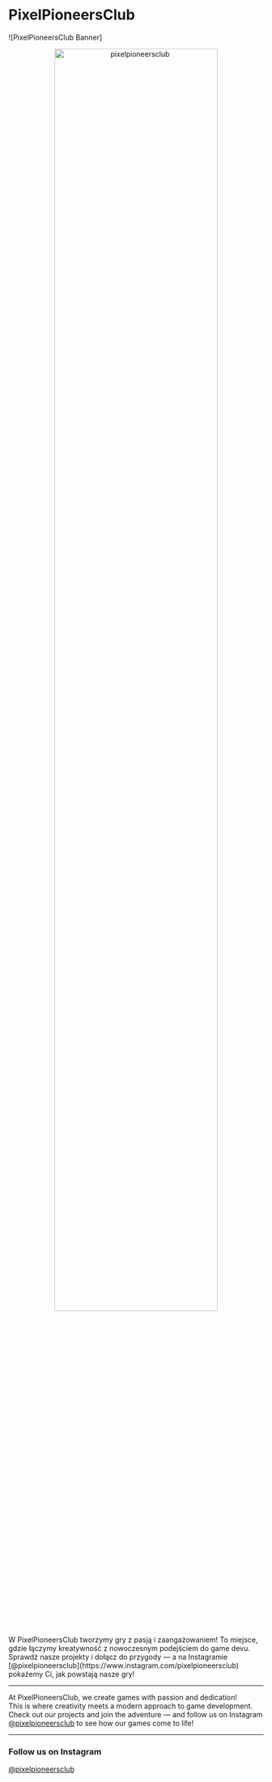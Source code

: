 

# PixelPioneersClub

![PixelPioneersClub Banner]
<center>
  <img src="https://github.com/pixelpioneersclub/Image/blob/main/9AEA909D-32D9-45C3-BCE5-06E0307C1E92.jpeg?raw=true" alt="pixelpioneersclub" width="80%" /></center>
  <br>
W PixelPioneersClub tworzymy gry z pasją i zaangażowaniem!  
To miejsce, gdzie łączymy kreatywność z nowoczesnym podejściem do game devu.  
Sprawdź nasze projekty i dołącz do przygody — a na Instagramie [@pixelpioneersclub](https://www.instagram.com/pixelpioneersclub) pokażemy Ci, jak powstają nasze gry!

---

At PixelPioneersClub, we create games with passion and dedication!  
This is where creativity meets a modern approach to game development.  
Check out our projects and join the adventure — and follow us on Instagram [@pixelpioneersclub](https://www.instagram.com/pixelpioneersclub) to see how our games come to life!

---

### Follow us on Instagram  
[@pixelpioneersclub](https://www.instagram.com/pixelpioneersclub)
